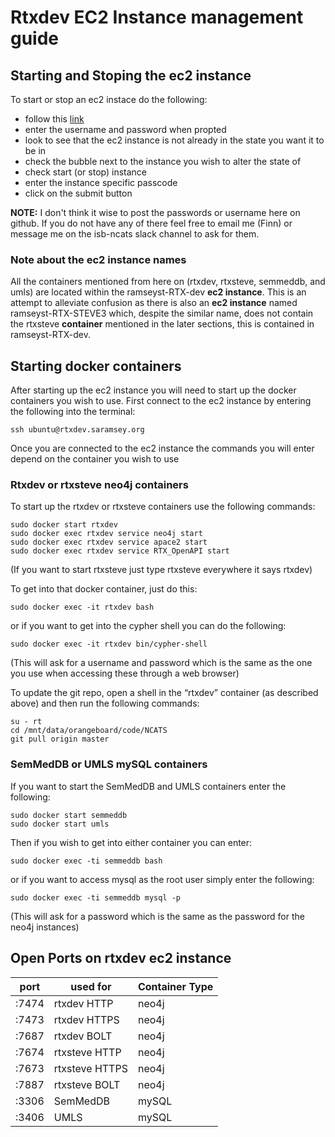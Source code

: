 # Rtxdev EC2 Instance management guide

## Starting and Stoping the ec2 instance

To start or stop an ec2 instace do the following:
* follow this [link](http://ec2startstop.saramsey.org/cgi-bin/manage-instances-cgi.py)
* enter the username and password when propted
* look to see that the ec2 instance is not already in the state you want it to be in
* check the bubble next to the instance you wish to alter the state of
* check start (or stop) instance
* enter the instance specific passcode
* click on the submit button

**NOTE:** I don't think it wise to post the passwords or username here on github. If you do not have any of there feel free to email me (Finn) or message me on the isb-ncats slack channel to ask for them.

### Note about the ec2 instance names

All the containers mentioned from here on (rtxdev, rtxsteve, semmeddb, and umls) are located within the ramseyst-RTX-dev **ec2 instance**. This is an attempt to alleviate confusion as there is also an **ec2 instance** named ramseyst-RTX-STEVE3 which, despite the similar name, does not contain the rtxsteve **container** mentioned in the later sections, this is contained in ramseyst-RTX-dev.

## Starting docker containers


After starting up the ec2 instance you will need to start up the docker containers you wish to use. First connect to the ec2 instance by entering the following into the terminal:

```
ssh ubuntu@rtxdev.saramsey.org
```

Once you are connected to the ec2 instance the commands you will enter depend on the container you wish to use

### Rtxdev or rtxsteve neo4j containers

To start up the rtxdev or rtxsteve containers use the following commands:

```
sudo docker start rtxdev
sudo docker exec rtxdev service neo4j start
sudo docker exec rtxdev service apace2 start
sudo docker exec rtxdev service RTX_OpenAPI start
```
(If you want to start rtxsteve just type rtxsteve everywhere it says rtxdev)

To get into that docker container, just do this:

```
sudo docker exec -it rtxdev bash
```

or if you want to get into the cypher shell you can do the following:

```
sudo docker exec -it rtxdev bin/cypher-shell
```
(This will ask for a username and password which is the same as the one you use when accessing these through a web browser)

To update the git repo, open a shell in the “rtxdev” container (as described above) and then run the following commands:

```
su - rt
cd /mnt/data/orangeboard/code/NCATS
git pull origin master
```
### SemMedDB or UMLS mySQL containers

If you want to start the SemMedDB and UMLS containers enter the following:

```
sudo docker start semmeddb
sudo docker start umls
```

Then if you wish to get into either container you can enter:

```
sudo docker exec -ti semmeddb bash
```

or if you want to access mysql as the root user simply enter the following:

```
sudo docker exec -ti semmeddb mysql -p
```
(This will ask for a password which is the same as the password for the neo4j instances)

## Open Ports on rtxdev ec2 instance

|port | used for| Container Type |
|----|------|----|
|:7474| rtxdev HTTP| neo4j |
|:7473| rtxdev HTTPS | neo4j |
|:7687| rtxdev BOLT | neo4j |
|:7674| rtxsteve HTTP | neo4j |
|:7673| rtxsteve HTTPS | neo4j |
|:7887| rtxsteve BOLT | neo4j |
|:3306| SemMedDB | mySQL |
|:3406| UMLS | mySQL |

